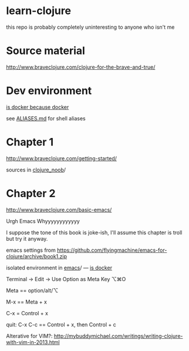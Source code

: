 # learn-clojure

this repo is probably completely uninteresting to anyone who isn't me


# Source material

http://www.braveclojure.com/clojure-for-the-brave-and-true/


# Dev environment

[is docker because docker](this-is-fine.png)

see [ALIASES.md](ALIASES.md) for shell aliases


# Chapter 1

http://www.braveclojure.com/getting-started/

sources in [clojure_noob](clojure_noob)/

# Chapter 2

http://www.braveclojure.com/basic-emacs/

Urgh Emacs Whyyyyyyyyyyyy

I suppose the tone of this book is joke-ish, I'll assume this chapter is troll
but try it anyway.

emacs settings from
https://github.com/flyingmachine/emacs-for-clojure/archive/book1.zip

isolated environment in [emacs](emacs)/ &mdash; [is docker](this-is-fine.png)

Terminal &rarr; Edit &rarr; Use Option as Meta Key ⌥⌘O

Meta == option/alt/⌥

M-x == Meta + x

C-x = Control + x

quit: C-x C-c == Control + x, then Control + c

Alterative for VIM?:
http://mybuddymichael.com/writings/writing-clojure-with-vim-in-2013.html


